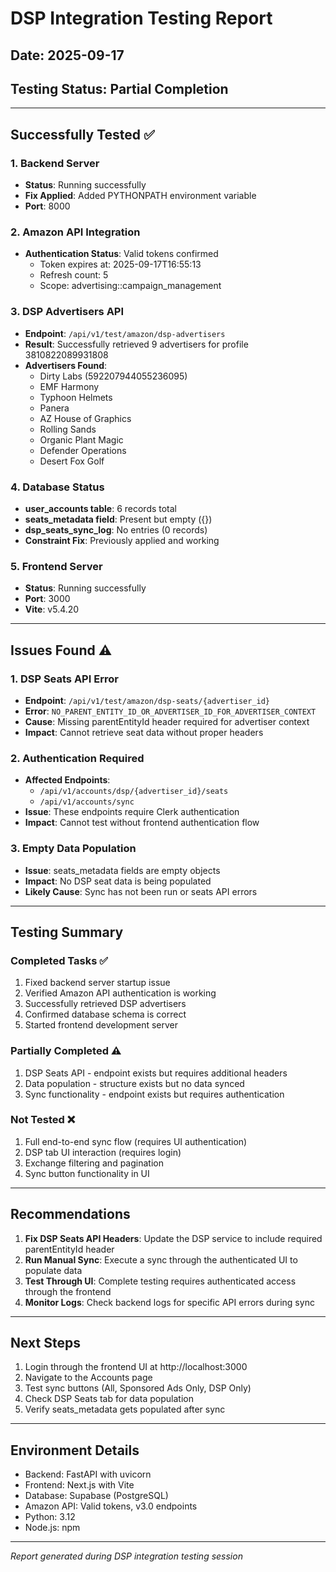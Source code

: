 # DSP Integration Testing Report

## Date: 2025-09-17
## Testing Status: Partial Completion

---

## Successfully Tested ✅

### 1. Backend Server
- **Status**: Running successfully
- **Fix Applied**: Added PYTHONPATH environment variable
- **Port**: 8000

### 2. Amazon API Integration
- **Authentication Status**: Valid tokens confirmed
  - Token expires at: 2025-09-17T16:55:13
  - Refresh count: 5
  - Scope: advertising::campaign_management

### 3. DSP Advertisers API
- **Endpoint**: `/api/v1/test/amazon/dsp-advertisers`
- **Result**: Successfully retrieved 9 advertisers for profile 3810822089931808
- **Advertisers Found**:
  - Dirty Labs (592207944055236095)
  - EMF Harmony
  - Typhoon Helmets
  - Panera
  - AZ House of Graphics
  - Rolling Sands
  - Organic Plant Magic
  - Defender Operations
  - Desert Fox Golf

### 4. Database Status
- **user_accounts table**: 6 records total
- **seats_metadata field**: Present but empty ({})
- **dsp_seats_sync_log**: No entries (0 records)
- **Constraint Fix**: Previously applied and working

### 5. Frontend Server
- **Status**: Running successfully
- **Port**: 3000
- **Vite**: v5.4.20

---

## Issues Found ⚠️

### 1. DSP Seats API Error
- **Endpoint**: `/api/v1/test/amazon/dsp-seats/{advertiser_id}`
- **Error**: `NO_PARENT_ENTITY_ID_OR_ADVERTISER_ID_FOR_ADVERTISER_CONTEXT`
- **Cause**: Missing parentEntityId header required for advertiser context
- **Impact**: Cannot retrieve seat data without proper headers

### 2. Authentication Required
- **Affected Endpoints**:
  - `/api/v1/accounts/dsp/{advertiser_id}/seats`
  - `/api/v1/accounts/sync`
- **Issue**: These endpoints require Clerk authentication
- **Impact**: Cannot test without frontend authentication flow

### 3. Empty Data Population
- **Issue**: seats_metadata fields are empty objects
- **Impact**: No DSP seat data is being populated
- **Likely Cause**: Sync has not been run or seats API errors

---

## Testing Summary

### Completed Tasks ✅
1. Fixed backend server startup issue
2. Verified Amazon API authentication is working
3. Successfully retrieved DSP advertisers
4. Confirmed database schema is correct
5. Started frontend development server

### Partially Completed ⚠️
1. DSP Seats API - endpoint exists but requires additional headers
2. Data population - structure exists but no data synced
3. Sync functionality - endpoint exists but requires authentication

### Not Tested ❌
1. Full end-to-end sync flow (requires UI authentication)
2. DSP tab UI interaction (requires login)
3. Exchange filtering and pagination
4. Sync button functionality in UI

---

## Recommendations

1. **Fix DSP Seats API Headers**: Update the DSP service to include required parentEntityId header
2. **Run Manual Sync**: Execute a sync through the authenticated UI to populate data
3. **Test Through UI**: Complete testing requires authenticated access through the frontend
4. **Monitor Logs**: Check backend logs for specific API errors during sync

---

## Next Steps

1. Login through the frontend UI at http://localhost:3000
2. Navigate to the Accounts page
3. Test sync buttons (All, Sponsored Ads Only, DSP Only)
4. Check DSP Seats tab for data population
5. Verify seats_metadata gets populated after sync

---

## Environment Details

- Backend: FastAPI with uvicorn
- Frontend: Next.js with Vite
- Database: Supabase (PostgreSQL)
- Amazon API: Valid tokens, v3.0 endpoints
- Python: 3.12
- Node.js: npm

---

*Report generated during DSP integration testing session*